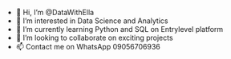 - 👋 Hi, I’m @DataWithElla
- 👀 I’m interested in Data Science and Analytics
- 🌱 I’m currently learning Python and SQL on Entrylevel platform 
- 💞️ I’m looking to collaborate on exciting projects 
- 📫 Contact me on WhatsApp 09056706936

<!---
DataWithElla/DataWithElla is a ✨ special ✨ repository because its `README.md` (this file) appears on your GitHub profile.
You can click the Preview link to take a look at your changes.
--->
